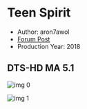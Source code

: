 # Teen Spirit

* Author: aron7awol
* [Forum Post](https://www.avsforum.com/threads/bass-eq-for-filtered-movies.2995212/post-58322860)
* Production Year: 2018

## DTS-HD MA 5.1

![img 0](https://i.imgur.com/2uPqr66.jpg)

![img 1](https://i.imgur.com/rTOCG5W.jpg)

